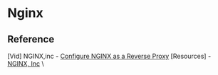# Nginx

## Reference
[Vid] NGINX,inc - [Configure NGINX as a Reverse Proxy](https://www.youtube.com/watch?v=lZVAI3PqgHc&ab_channel=NGINX%2CInc)
[Resources] - [NGINX, Inc](https://www.youtube.com/c/Nginxinc/playlists) \